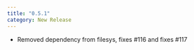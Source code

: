 ```yaml
---
title: "0.5.1"
category: New Release
---
```

- Removed dependency from filesys, fixes #116 and fixes #117
